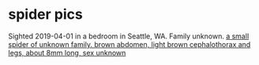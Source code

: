 # spider pics

Sighted 2019-04-01 in a bedroom in Seattle, WA. Family unknown.
[a small spider of unknown family. brown abdomen, light brown cephalothorax and legs, about 8mm long, sex unknown](./spider-pics/2019-04-01-family-unknown.jpeg)

